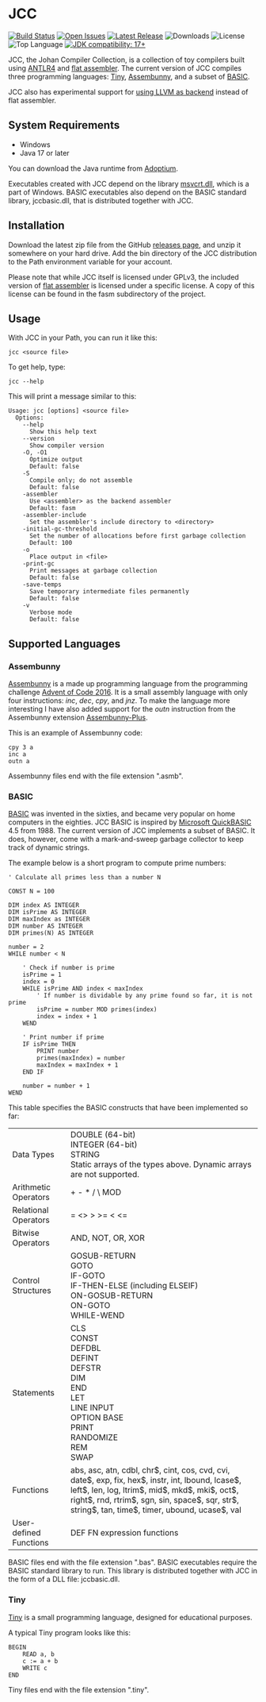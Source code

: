 # JCC

[![Build Status](https://github.com/dykstrom/jcc/actions/workflows/maven.yml/badge.svg)](https://github.com/dykstrom/jcc/actions/workflows/maven.yml)
[![Open Issues](https://img.shields.io/github/issues/dykstrom/jcc)](https://github.com/dykstrom/jcc/issues)
[![Latest Release](https://img.shields.io/github/v/release/dykstrom/jcc?display_name=release)](https://github.com/dykstrom/jcc/releases)
![Downloads](https://img.shields.io/github/downloads/dykstrom/jcc/total)
![License](https://img.shields.io/github/license/dykstrom/jcc)
![Top Language](https://img.shields.io/github/languages/top/dykstrom/jcc)
[![JDK compatibility: 17+](https://img.shields.io/badge/JDK_compatibility-17+-blue.svg)](https://adoptium.net)

JCC, the Johan Compiler Collection, is a collection of toy compilers built using [ANTLR4](http://www.antlr.org) and [flat assembler](http://flatassembler.net). The current version of JCC compiles three programming languages: [Tiny](https://github.com/antlr/grammars-v4/tree/master/tiny), [Assembunny](http://adventofcode.com/2016/day/12), and a subset of [BASIC](https://en.wikipedia.org/wiki/BASIC).

JCC also has experimental support for [using LLVM as backend](docs/LLVM.md) instead of flat assembler.

## System Requirements

* Windows
* Java 17 or later

You can download the Java runtime from [Adoptium](https://adoptium.net).

Executables created with JCC depend on the library [msvcrt.dll](https://en.wikipedia.org/wiki/Microsoft_Windows_library_files), which is a part of Windows. BASIC executables also depend on the BASIC standard library, jccbasic.dll, that is distributed together with JCC.

## Installation

Download the latest zip file from the GitHub [releases page](https://github.com/dykstrom/jcc/releases), 
and unzip it somewhere on your hard drive. Add the bin directory of the JCC distribution 
to the Path environment variable for your account.

Please note that while JCC itself is licensed under GPLv3, the included version of
[flat assembler](http://flatassembler.net) is licensed under a specific license.
A copy of this license can be found in the fasm subdirectory of the project.

## Usage

With JCC in your Path, you can run it like this:

```
jcc <source file>
```

To get help, type:

```
jcc --help
```

This will print a message similar to this:

```
Usage: jcc [options] <source file>
  Options:
    --help
      Show this help text
    --version
      Show compiler version
    -O, -O1
      Optimize output
      Default: false
    -S
      Compile only; do not assemble
      Default: false
    -assembler
      Use <assembler> as the backend assembler
      Default: fasm
    -assembler-include
      Set the assembler's include directory to <directory>
    -initial-gc-threshold
      Set the number of allocations before first garbage collection
      Default: 100
    -o
      Place output in <file>
    -print-gc
      Print messages at garbage collection
      Default: false
    -save-temps
      Save temporary intermediate files permanently
      Default: false
    -v
      Verbose mode
      Default: false
```

## Supported Languages

### Assembunny

[Assembunny](http://adventofcode.com/2016/day/12) is a made up programming language from the programming challenge [Advent of Code 2016](http://adventofcode.com/2016). It is a small assembly language with only four instructions: _inc_, _dec_, _cpy_, and _jnz_. To make the language more interesting I have also added support for the _outn_ instruction from the Assembunny extension [Assembunny-Plus](https://github.com/broad-well/assembunny-plus/blob/master/doc/spec.md).

This is an example of Assembunny code:

```
cpy 3 a
inc a
outn a
```

Assembunny files end with the file extension ".asmb".

### BASIC

[BASIC](https://en.wikipedia.org/wiki/BASIC) was invented in the sixties, and became very popular on home computers in the eighties. JCC BASIC is inspired by
[Microsoft QuickBASIC](https://en.wikipedia.org/wiki/QuickBASIC) 4.5 from 1988. The current version of JCC implements a subset of BASIC. It does, however, come with a mark-and-sweep garbage collector to keep track of dynamic strings.

The example below is a short program to compute prime numbers:

```BASIC
' Calculate all primes less than a number N

CONST N = 100

DIM index AS INTEGER
DIM isPrime AS INTEGER
DIM maxIndex as INTEGER
DIM number AS INTEGER
DIM primes(N) AS INTEGER

number = 2
WHILE number < N

    ' Check if number is prime
    isPrime = 1
    index = 0
    WHILE isPrime AND index < maxIndex
        ' If number is dividable by any prime found so far, it is not prime
        isPrime = number MOD primes(index)
        index = index + 1
    WEND

    ' Print number if prime
    IF isPrime THEN
        PRINT number
        primes(maxIndex) = number
        maxIndex = maxIndex + 1
    END IF

    number = number + 1
WEND
```

This table specifies the BASIC constructs that have been implemented so far:

<table>
  <tr>
    <td>Data Types</td>
    <td>
        DOUBLE (64-bit)<br/>
        INTEGER (64-bit)<br/>
        STRING<br/>
        Static arrays of the types above. Dynamic arrays are not supported.
    </td>
  </tr>
  <tr>
    <td>Arithmetic Operators</td>
    <td>+ - * / \ MOD</td>
  </tr>
  <tr>
    <td>Relational Operators</td>
    <td>= <> > >= < <=</td>
  </tr>
  <tr>
    <td>Bitwise Operators</td>
    <td>AND, NOT, OR, XOR</td>
  </tr>
  <tr>
    <td>Control Structures</td>
    <td>
        GOSUB-RETURN<br>
        GOTO<br>
        IF-GOTO<br>
        IF-THEN-ELSE (including ELSEIF)<br>
        ON-GOSUB-RETURN<br>
        ON-GOTO<br>
        WHILE-WEND
    </td>
  </tr>
  <tr>
    <td>Statements</td>
    <td>
        CLS<br>
        CONST<br>
        DEFDBL<br>
        DEFINT<br>
        DEFSTR<br>
        DIM<br>
        END<br>
        LET<br>
        LINE INPUT<br>
        OPTION BASE<br>
        PRINT<br>
        RANDOMIZE<br>
        REM<br>
        SWAP
    </td>
  </tr>
  <tr>
    <td>Functions</td>
    <td>
        abs, asc, atn, cdbl, chr$, cint, cos, cvd, cvi, date$, exp, fix, hex$, instr, 
        int, lbound, lcase$, left$, len, log, ltrim$, mid$, mkd$, mki$, oct$, right$, 
        rnd, rtrim$, sgn, sin, space$, sqr, str$, string$, tan, time$, timer, ubound, 
        ucase$, val
    </td>
  </tr>
  <tr>
    <td>User-defined Functions</td>
    <td>
        DEF FN expression functions
    </td>
  </tr>
</table>

BASIC files end with the file extension ".bas". BASIC executables require the BASIC standard library to run. This library is distributed together with JCC in the form of a DLL file: jccbasic.dll.

### Tiny

[Tiny](https://github.com/antlr/grammars-v4/tree/master/tiny) is a small programming language, designed for educational purposes.

A typical Tiny program looks like this:

```
BEGIN
    READ a, b
    c := a + b
    WRITE c
END
```

Tiny files end with the file extension ".tiny".
